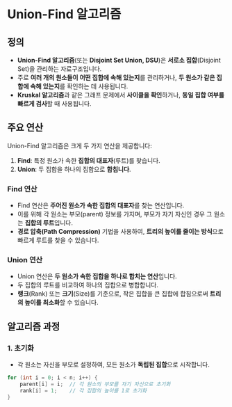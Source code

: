 # Union-Find 알고리즘

## 정의

- **Union-Find 알고리즘**(또는 **Disjoint Set Union, DSU**)은 **서로소 집합**(Disjoint Set)을 관리하는 자료구조입니다.
- 주로 **여러 개의 원소들이 어떤 집합에 속해 있는지**를 관리하거나, **두 원소가 같은 집합에 속해 있는지**를 확인하는 데 사용됩니다.
- **Kruskal 알고리즘**과 같은 그래프 문제에서 **사이클을 확인**하거나, **동일 집합 여부를 빠르게 검사**할 때 사용됩니다.

## 주요 연산

Union-Find 알고리즘은 크게 두 가지 연산을 제공합니다:

1. **Find**: 특정 원소가 속한 **집합의 대표자**(루트)를 찾습니다.
2. **Union**: 두 집합을 하나의 집합으로 **합칩니다**.

### Find 연산

- Find 연산은 **주어진 원소가 속한 집합의 대표자**를 찾는 연산입니다.
- 이를 위해 각 원소는 부모(parent) 정보를 가지며, 부모가 자기 자신인 경우 그 원소는 **집합의 루트**입니다.
- **경로 압축(Path Compression)** 기법을 사용하여, **트리의 높이를 줄이는 방식**으로 빠르게 루트를 찾을 수 있습니다.

### Union 연산

- Union 연산은 **두 원소가 속한 집합을 하나로 합치는 연산**입니다.
- 두 집합의 루트를 비교하여 하나의 집합으로 병합합니다.
- **랭크**(Rank) 또는 **크기**(Size)를 기준으로, 작은 집합을 큰 집합에 합침으로써 **트리의 높이를 최소화**할 수 있습니다.

## 알고리즘 과정

### 1. 초기화

- 각 원소는 자신을 부모로 설정하여, 모든 원소가 **독립된 집합**으로 시작합니다.

```cpp
for (int i = 0; i < n; i++) {
    parent[i] = i;  // 각 원소의 부모를 자기 자신으로 초기화
    rank[i] = 1;    // 각 집합의 높이를 1로 초기화
}
```
